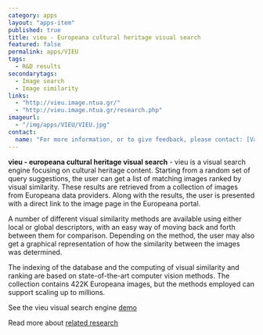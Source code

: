 ```yaml
---
category: apps
layout: "apps-item"
published: true
title: vieu - Europeana cultural heritage visual search
featured: false
permalink: apps/VIEU
tags: 
  - R&D results
secondarytags:
  - Image search
  - Image similarity 
links: 
  - "http://vieu.image.ntua.gr/"
  - "http://vieu.image.ntua.gr/research.php"
imageurl: 
  - "/img/apps/VIEU/VIEU.jpg"
contact: 
  name: "For more information, or to give feedback, please contact: [Vassilis Tzouvaras](tzouvaras@image.ntua.gr)"
---
```

**vieu - europeana cultural heritage visual search** - vieu is a visual search engine focusing on cultural heritage content. Starting from a random set of query suggestions, the user can get a list of matching images ranked by visual similarity. These results are retrieved from a collection of images from Europeana data providers. Along with the results, the user is presented with a direct link to the image page in the Europeana portal.

A number of different visual similarity methods are available using either local or global descriptors, with an easy way of moving back and forth between them for comparison. Depending on the method, the user may also get a graphical representation of how the similarity between the images was determined.

The indexing of the database and the computing of visual similarity and ranking are based on state-of-the-art computer vision methods. The collection contains 422K Europeana images, but the methods employed can support scaling up to millions.

See the vieu visual search engine [demo](http://vieu.image.ntua.gr/)

Read more about [related research](http://vieu.image.ntua.gr/research.php)


